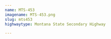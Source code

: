 ```yaml
---
name: MTS-453
imagename: MTS-453.png
slug: mts453
highwaytype: Montana State Secondary Highway

---
```

